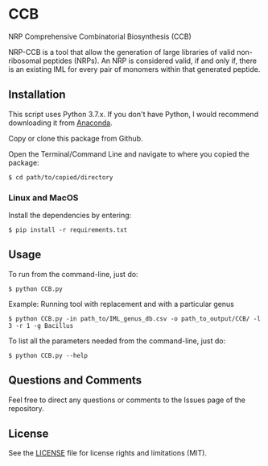 # CCB
NRP Comprehensive Combinatorial Biosynthesis (CCB)

NRP-CCB is a tool that allow the generation of large libraries of valid non-ribosomal peptides (NRPs). An NRP is considered valid, if and only if, there is an existing IML for every pair of monomers within that generated peptide.

## Installation
This script uses Python 3.7.x. If you don't have Python, I would recommend downloading it from [Anaconda](https://www.continuum.io/downloads).

Copy or clone this package from Github.

Open the Terminal/Command Line and navigate to where you copied the package:

    $ cd path/to/copied/directory

### Linux and MacOS

Install the dependencies by entering:

    $ pip install -r requirements.txt

## Usage

To run from the command-line, just do:

    $ python CCB.py

Example: Running tool with replacement and with a particular genus

    $ python CCB.py -in path_to/IML_genus_db.csv -o path_to_output/CCB/ -l 3 -r 1 -g Bacillus

To list all the parameters needed from the command-line, just do:

    $ python CCB.py --help

## Questions and Comments

Feel free to direct any questions or comments to the Issues page of the repository.

## License

See the [LICENSE](LICENSE.md) file for license rights and limitations (MIT).
